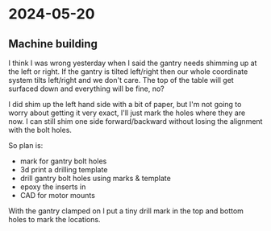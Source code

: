 # 2024-05-20

## Machine building

I think I was wrong yesterday when I said the gantry needs shimming up at the left or right.
If the gantry is tilted left/right then our whole coordinate system tilts left/right and
we don't care. The top of the table will get surfaced down and everything will be fine, no?

I did shim up the left hand side with a bit of paper, but I'm not going to worry about
getting it very exact, I'll just mark the holes where they are now. I can still shim one side
forward/backward without losing the alignment with the bolt holes.

So plan is:

 * mark for gantry bolt holes
 * 3d print a drilling template
 * drill gantry bolt holes using marks & template
 * epoxy the inserts in
 * CAD for motor mounts

With the gantry clamped on I put a tiny drill mark in the top and bottom holes to mark the locations.
